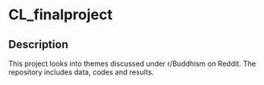 # CL_finalproject

## Description
This project looks into themes discussed under r/Buddhism on Reddit. The repository includes data, codes and results.
